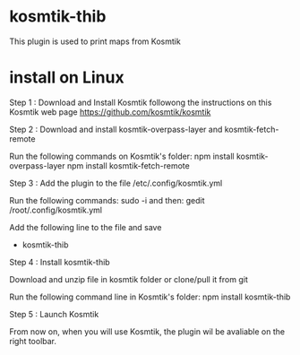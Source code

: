 # kosmtik-thib

This plugin is used to print maps from Kosmtik

# install on Linux


  Step 1  : Download and Install Kosmtik followong the instructions on this Kosmtik web page
https://github.com/kosmtik/kosmtik


  Step 2 : Download and install kosmtik-overpass-layer and kosmtik-fetch-remote

Run the following commands on Kosmtik's folder:
npm install kosmtik-overpass-layer
npm install kosmtik-fetch-remote


  Step 3 : Add the plugin to the file /etc/.config/kosmtik.yml

Run the following commands:
sudo -i
and then:
gedit /root/.config/kosmtik.yml

Add the following line to the file and save
  - kosmtik-thib
  

  Step 4 : Install kosmtik-thib

Download and unzip file in kosmtik folder or clone/pull it from git

Run the following command line in Kosmtik's folder:
npm install kosmtik-thib


  Step 5 : Launch Kosmtik

From now on, when you will use Kosmtik, the plugin wil be avaliable on the right toolbar.
